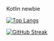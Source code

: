  Kotlin newbie


[![Top Langs](https://github-readme-stats.vercel.app/api/top-langs/?username=sanao1006&hide=html&theme=dark#gh-dark-mode-only)](https://github.com/anuraghazra/github-readme-stats)

[![GitHub Streak](https://streak-stats.demolab.com/?user=sanao1006&theme=dark)](https://git.io/streak-stats)
